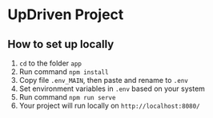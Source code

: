 # UpDriven Project

## How to set up locally
1. `cd` to the folder `app`
2. Run command `npm install`
3. Copy file `.env_MAIN`, then paste and rename to `.env`
4. Set environment variables in `.env` based on your system
5. Run command `npm run serve`
6. Your project will run locally on `http://localhost:8080/`
